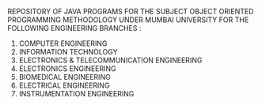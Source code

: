 REPOSITORY OF JAVA PROGRAMS FOR THE SUBJECT OBJECT ORIENTED PROGRAMMING METHODOLOGY UNDER MUMBAI UNIVERSITY FOR THE FOLLOWING ENGINEERING BRANCHES :
1) COMPUTER ENGINEERING
2) INFORMATION TECHNOLOGY
3) ELECTRONICS & TELECOMMUNICATION ENGINEERING
4) ELECTRONICS ENGINEERING
5) BIOMEDICAL ENGINEERING
6) ELECTRICAL ENGINEERING
7) INSTRUMENTATION ENGINEERING
